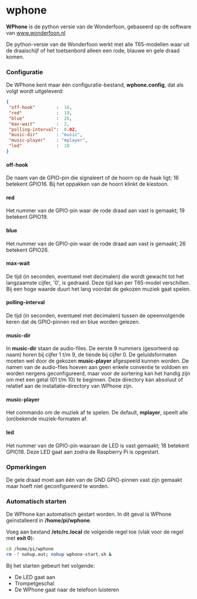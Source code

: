 # wphone

**WPhone** is de python versie van de Wonderfoon, gebaseerd op de software van www.wonderfoon.nl

De python-versie van de Wonderfoon werkt met alle T65-modellen waar uit de draaischijf of het toetsenbord alleen een rode, blauwe en gele draad komen.

### Configuratie

De WPhone kent maar één configuratie-bestand, **wphone.config**, dat als volgt wordt uitgeleverd:

```json
{
 "off-hook"        :  16,
 "red"             :  19,
 "blue"            :  26,	
 "max-wait"        :  2,
 "polling-interval":  0.02,
 "music-dir"       : "music",
 "music-player"    : "mplayer",
 "led"             :  18  
}
```
#### off-hook

De naam van de GPIO-pin die signaleert of de hoorn op de haak ligt; 16 betekent GPIO16. Bij het oppakken van de hoorn klinkt de kiestoon.

#### red

Het nummer van de GPIO-pin waar de rode draad aan vast is gemaakt; 19 betekent GPIO19.

#### blue

Het nummer van de GPIO-pin waar de rode draad aan vast is gemaakt; 26 betekent GPIO26.

#### max-wait

De tijd (in seconden, eventueel met decimalen) die wordt gewacht tot het langzaamste cijfer, '0', is gedraaid. Deze tijd kan per T65-model verschillen. Bij een hoge waarde duurt het lang voordat de gekozen muziek gaat spelen.

#### polling-interval

De tijd (in seconden, eventueel met decimalen) tussen de opeenvolgende keren dat de GPIO-pinnen red en blue worden gelezen.

#### music-dir

In **music-dir** staan de audio-files. De eerste 9 nummers (gesorteerd op naam) horen bij cijfer 1 t/m 9, de tiende bij cijfer 0. De geluidsformaten moeten wel door de gekozen **music-player** afgespeeld kunnen worden. De namen van de audio-files hoeven aan geen enkele conventie te voldoen en worden nergens geconfigureerd, maar voor de sortering kan het handig zijn om met een getal (01 t/m 10) te beginnen.
Deze directory kan absoluut of relatief aan de installatie-directory van WPhone zijn.

#### music-player

Het commando om de muziek af te spelen. De default, **mplayer**, speelt alle (on)bekende muziek-formaten af.

#### led

Het nummer van de GPIO-pin waaraan de LED is vast gemaakt; 18 betekent GPIO18. Deze LED gaat aan zodra de Raspberry Pi is opgestart.

### Opmerkingen

De gele draad moet aan één van de GND GPIO-pinnen vast zijn gemaakt maar hoeft niet geconfigureerd te worden.

### Automatisch starten
De WPhone kan automatisch gestart worden. In dit geval is WPhone geïnstalleerd in **/home/pi/wphone**.

Voeg aan bestand **/etc/rc.local** de volgende regel toe (vlak voor de regel met **exit 0**):

```bash
cd /home/pi/wphone
rm -f nohup.out; nohup wphone-start.sh &
```

Bij het starten gebeurt het volgende:
 
- De LED gaat aan
- Trompetgeschal
- De WPhone gaat naar de telefoon luisteren
